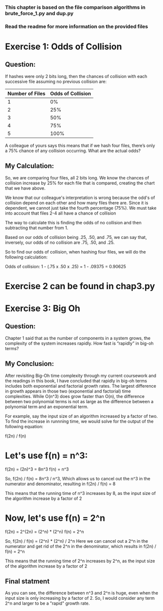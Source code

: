 ### This chapter is based on the file comparison algorithms in brute_force_1.py and dup.py
### Read the readme for more information on the provided files

# Exercise 1: Odds of Collision

## Question: 

If hashes were only 2 bits long, then the chances of collision with each successive file assuming no previous collision are:

| Number of Files | Odds of Collision |
|-----------------|-------------------|
| 1	              | 0%                |
| 2	              | 25%               |
| 3	              | 50%               |
| 4	              | 75%               |
| 5	              | 100%              |

A colleague of yours says this means that if we hash four files, there’s only a 75% chance of any collision occurring. What are the actual odds?

## My Calculation:

So, we are comparing four files, all 2 bits long. We know the chances of collision increase by 25% for each file that is compared, creating the chart that we have above.

We know that our colleague's interpretation is wrong because the odd's of collision depend on each other and how many files there are.
Since it is dependent, we cannot just take the fourth percentage (75%). We must take into account that files 2-4 all have a chance of collision

The way to calculate this is finding the odds of no collision and then subtracting that number from 1.

Based on our odds of collision being .25, .50, and .75, we can say that, inversely, our odds of no collision are .75, .50, and .25.

So to find our odds of collision, when hashing four files, we will do the following calculation:

Odds of collision: 1 - (.75 x .50 x .25) = 1 - .09375 = 0.90625

# Exercise 2 can be found in chap3.py


# Exercise 3: Big Oh

## Question:

Chapter 1 said that as the number of components in a system grows, the complexity of the system increases rapidly. How fast is “rapidly” in big-oh terms?

## My Conclusion:

After revisiting Big-Oh time complexity through my current coursework and the readings in this book, I have concluded that rapidly in big-oh terms includes both exponential and factorial growth rates. The largest difference in growth appears in those two (exponential and factorial) time complexities. While O(n^3) does grow faster than O(n), the difference between two polynomial terms is not as large as the difference between a polynomial term and an exponential term.

For example, say the input size of an algorithm increased by a factor of two. To find the increase in runnning time, we would solve for the output of the following equation:

f(2n) / f(n)

# Let's use f(n) = n^3:

f(2n) = (2n)^3 = 8n^3
f(n) = n^3

So, f(2n) / f(n) = 8n^3 / n^3,
Which allows us to cancel out the n^3 in the numerator and denominator,
resulting in f(2n) / f(n) = 8

This means that the running time of n^3 increases by 8, as the input size of the algorithm increase by a factor of 2

# Now, let's use f(n) = 2^n

f(2n) = 2^(2n) = (2^n) * (2^n)
f(n) = 2^n

So, f(2n) / f(n) = (2^n) * (2^n) / 2^n
Here we can cancel out a 2^n in the numerator and get rid of the 2^n in the denominator,
which results in f(2n) / f(n) = 2^n

This means that the running time of 2^n increases by 2^n, as the input size of the algorithm increase by a factor of 2

## Final statment

As you can see, the difference between n^3 and 2^n is huge, even when the input size is only increasing by a factor of 2. So, I would consider any term 2^n and larger to be a "rapid" growth rate.
